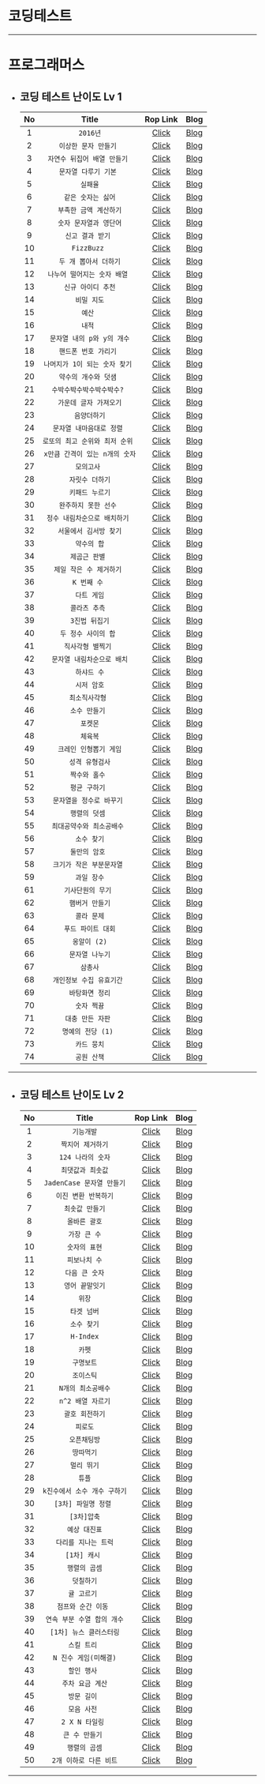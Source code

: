 # 코딩테스트


---

# 프로그래머스
+ ## 코딩 테스트 난이도 Lv 1
  | No  |       Title       |                                          Rop Link                                           |   Blog   |
  |:-----:|:-------------------------------------------------------------------------------------------:|:-------------------------------------------------------------------------------------------:|:--------:|
  | 1   |      `2016년`      |                [Click](src/components/programmers/levelOne/dayOfTheWeek.jsx)                | [Blog](https://velog.io/@dltmdwls15) |
  | 2   |`    이상한 문자 만들기     `|                [Click](src/components/programmers/levelOne/weirdLetters.jsx)                | [Blog](https://velog.io/@dltmdwls15) |
  | 3   |`  자연수 뒤집어 배열 만들기   `|               [Click](src/components/programmers/levelOne/numberOfArray.jsx)                | [Blog](https://velog.io/@dltmdwls15) |
  | 4   |`    문자열 다루기 기본     `|                   [Click](src/components/programmers/levelOne/string.jsx)                   | [Blog](https://velog.io/@dltmdwls15) |
  | 5   |`        실패율        `|                [Click](src/components/programmers/levelOne/failureRate.jsx)                 | [Blog](https://velog.io/@dltmdwls15) |
  | 6   |`     같은 숫자는 싫어     `|                 [Click](src/components/programmers/levelOne/sameNumber.jsx)                 | [Blog](https://velog.io/@dltmdwls15) |
  | 7   |`    부족한 금액 계산하기    `|                [Click](src/components/programmers/levelOne/insufficient.jsx)                | [Blog](https://velog.io/@dltmdwls15) |
  | 8   |`    숫자 문자열과 영단어    `|                  [Click](src/components/programmers/levelOne/numStrEn.jsx)                  | [Blog](https://velog.io/@dltmdwls15) |
  | 9   |`     신고 결과 받기      `|                [Click](src/components/programmers/levelOne/userReports.jsx)                 | [Blog](https://velog.io/@dltmdwls15) |
  | 10  |`     FizzBuzz      `|                    [Click](src/components/programmers/levelOne/fizz.jsx)                    | [Blog](https://velog.io/@dltmdwls15) |
  | 11  |`    두 개 뽑아서 더하기    `|                [Click](src/components/programmers/levelOne/dayOfTheWeek.jsx)                | [Blog](https://velog.io/@dltmdwls15) |
  | 12  |`  나누어 떨어지는 숫자 배열   `|                [Click](src/components/programmers/levelOne/arrDivision.jsx)                 | [Blog](https://velog.io/@dltmdwls15) |
  | 13  |`     신규 아이디 추천     `|                [Click](src/components/programmers/levelOne/idSuggestion.jsx)                | [Blog](https://velog.io/@dltmdwls15) |
  | 14  |`       비밀 지도       `|                 [Click](src/components/programmers/levelOne/secretMap.jsx)                  | [Blog](https://velog.io/@dltmdwls15) |
  | 15  |`        예산         `|                   [Click](src/components/programmers/levelOne/budget.jsx)                   | [Blog](https://velog.io/@dltmdwls15) |
  | 16  |`        내적         `|                 [Click](src/components/programmers/levelOne/dotProduct.jsx)                 | [Blog](https://velog.io/@dltmdwls15) |
  | 17  |`  문자열 내의 p와 y의 개수  `|             [Click](src/components/programmers/levelOne/numberOfCharacters.jsx)             | [Blog](https://velog.io/@dltmdwls15) |
  | 18  |`    핸드폰 번호 가리기     `|              [Click](src/components/programmers/levelOne/hideCellPhoneNum.jsx)              | [Blog](https://velog.io/@dltmdwls15) |
  | 19  |` 나머지가 1이 되는 숫자 찾기  `|              [Click](src/components/programmers/levelOne/findTheRemainder.jsx)              | [Blog](https://velog.io/@dltmdwls15) |
  | 20  |`    약수의 개수와 덧샘     `|         [Click](src/components/programmers/levelOne/numberAndAdditionOfFactors.jsx)         | [Blog](https://velog.io/@dltmdwls15) |
  | 21  |`   수박수박수박수박수박수?    `|              [Click](src/components/programmers/levelOne/stringRepetition.jsx)              | [Blog](https://velog.io/@dltmdwls15) |
  | 22  |`    가운데 글자 가져오기    `|                [Click](src/components/programmers/levelOne/middleLetter.jsx)                | [Blog](https://velog.io/@dltmdwls15) |
  | 23  |`       음양더하기       `|               [Click](src/components/programmers/levelOne/addYinAndYang.jsx)                | [Blog](https://velog.io/@dltmdwls15) |
  | 24  |`   문자열 내마음대로 정렬    `|           [Click](src/components/programmers/levelOne/sortingStringsMyOwnWay.jsx)           | [Blog](https://velog.io/@dltmdwls15) |
  | 25  |` 로또의 최고 순위와 최저 순위  `|               [Click](src/components/programmers/levelOne/lotteryRanking.jsx)               | [Blog](https://velog.io/@dltmdwls15) |
  | 26  |` x만큼 간격이 있는 n개의 숫자 `|             [Click](src/components/programmers/levelOne/nNumbersSpacedByX.jsx)              | [Blog](https://velog.io/@dltmdwls15) |
  | 27  |`       모의고사        `|                  [Click](src/components/programmers/levelOne/mockExam.jsx)                  | [Blog](https://velog.io/@dltmdwls15) |
  | 28  |`      자릿수 더하기      `|                 [Click](src/components/programmers/levelOne/addNumbers.jsx)                 | [Blog](https://velog.io/@dltmdwls15) |
  | 29  |`      키패드 누르기      `|                [Click](src/components/programmers/levelOne/keypadPress.jsx)                 | [Blog](https://velog.io/@dltmdwls15) |
  | 30  |`    완주하지 못한 선수     `|          [Click](src/components/programmers/levelOne/athletesWhoDidNotFinish.jsx)           | [Blog](https://velog.io/@dltmdwls15) |
  | 31  |`  정수 내림차순으로 배치하기   `|       [Click](src/components/programmers/levelOne/placeIntegersInDescendingOrder.jsx)       | [Blog](https://velog.io/@dltmdwls15) |
  | 32  |`    서울에서 김서방 찾기    `|               [Click](src/components/programmers/levelOne/findKimSeobang.jsx)               | [Blog](https://velog.io/@dltmdwls15) |
  | 33  |`       약수의 합       `|                [Click](src/components/programmers/levelOne/sumOfFactors.jsx)                | [Blog](https://velog.io/@dltmdwls15) |
  | 34  |`      제곱근 판별       `|               [Click](src/components/programmers/levelOne/squareRootTest.jsx)               | [Blog](https://velog.io/@dltmdwls15) |
  | 35  |`   제일 작은 수 제거하기    `|            [Click](src/components/programmers/levelOne/removeSmallestNumber.jsx)            | [Blog](https://velog.io/@dltmdwls15) |
  | 36  |`      K 번째 수       `|                 [Click](src/components/programmers/levelOne/kthNumber.jsx)                  | [Blog](https://velog.io/@dltmdwls15) |
  | 37  |`       다트 게임       `|                  [Click](src/components/programmers/levelOne/dartGame.jsx)                  | [Blog](https://velog.io/@dltmdwls15) |
  | 38  |`      콜라츠 추측       `|                [Click](src/components/programmers/levelOne/colatzGuess.jsx)                 | [Blog](https://velog.io/@dltmdwls15) |
  | 39  |`      3진법 뒤집기      `|                [Click](src/components/programmers/levelOne/ternaryFlip.jsx)                 | [Blog](https://velog.io/@dltmdwls15) |
  | 40  |`    두 정수 사이의 합     `|           [Click](src/components/programmers/levelOne/sumBetweenTwoIntegers.jsx)            | [Blog](https://velog.io/@dltmdwls15) |
  | 41  |`     직사각형 별찍기      `|              [Click](src/components/programmers/levelOne/rectangularStar.jsx)               | [Blog](https://velog.io/@dltmdwls15) |
  | 42  |`   문자열 내림차순으로 배치   `|       [Click](src/components/programmers/levelOne/placeStringsInDescendingOrder.jsx)        | [Blog](https://velog.io/@dltmdwls15) |
  | 43  |`       하샤드 수       `|               [Click](src/components/programmers/levelOne/numberOfHashes.jsx)               | [Blog](https://velog.io/@dltmdwls15) |
  | 44  |`       시저 암호       `|                [Click](src/components/programmers/levelOne/caesarCipher.jsx)                | [Blog](https://velog.io/@dltmdwls15) |
  | 45  |`      최소직사각형       `|              [Click](src/components/programmers/levelOne/minimumRectangle.jsx)              | [Blog](https://velog.io/@dltmdwls15) |
  | 46  |`      소수 만들기       `|                [Click](src/components/programmers/levelOne/makeADecimal.jsx)                | [Blog](https://velog.io/@dltmdwls15) |
  | 47  |`        포켓몬        `|                  [Click](src/components/programmers/levelOne/pokemon.jsx)                   | [Blog](https://velog.io/@dltmdwls15) |
  | 48  |`        체육복        `|                  [Click](src/components/programmers/levelOne/gymSuit.jsx)                   | [Blog](https://velog.io/@dltmdwls15) |
  | 49  |`    크레인 인형뽑기 게임    `|              [Click](src/components/programmers/levelOne/cranePuppetGame.jsx)               | [Blog](https://velog.io/@dltmdwls15) |
  | 50  |`      성격 유형검사      `|            [Click](src/components/programmers/levelOne/personalityTypeCheck.jsx)            | [Blog](https://velog.io/@dltmdwls15) |
  | 51  |`      짝수와 홀수       `|                 [Click](src/components/programmers/levelOne/evenAndOdd.jsx)                 | [Blog](https://velog.io/@dltmdwls15) |
  | 52  |`      평균 구하기       `|                  [Click](src/components/programmers/levelOne/average.jsx)                   | [Blog](https://velog.io/@dltmdwls15) |
  | 53  |`   문자열을 정수로 바꾸기    `|           [Click](src/components/programmers/levelOne/convertStringToInteger.jsx)           | [Blog](https://velog.io/@dltmdwls15) |
  | 54  |`      행렬의 덧셈       `|             [Click](src/components/programmers/levelOne/additionOfMatrices.jsx)             | [Blog](https://velog.io/@dltmdwls15) |
  | 55  |`   최대공약수와 최소공배수    `| [Click](src/components/programmers/levelOne/greatestCommonFactorAndLeastCommonMultiple.jsx) | [Blog](https://velog.io/@dltmdwls15) |
  | 56  |`       소수 찾기       `|                [Click](src/components/programmers/levelOne/findDecimals.jsx)                | [Blog](https://velog.io/@dltmdwls15) |
  | 57  |`      둘만의 암호       `|                [Click](src/components/programmers/levelOne/ACodeForTwo.jsx)                 | [Blog](https://velog.io/@dltmdwls15) |
  | 58  |`   크기가 작은 부분문자열    `|               [Click](src/components/programmers/levelOne/smallSubstring.jsx)               | [Blog](https://velog.io/@dltmdwls15) |
  | 59  |`       과일 장수       `|                [Click](src/components/programmers/levelOne/fruitSeller.jsx)                 | [Blog](https://velog.io/@dltmdwls15) |
  | 61  |`     기사단원의 무기      `|               [Click](src/components/programmers/levelOne/knightSWeapon.jsx)                | [Blog](https://velog.io/@dltmdwls15) |
  | 62  |`      햄버거 만들기      `|              [Click](src/components/programmers/levelOne/makingHamburgers.jsx)              | [Blog](https://velog.io/@dltmdwls15) |
  | 63  |`       콜라 문제       `|                [Click](src/components/programmers/levelOne/cokeProblem.jsx)                 | [Blog](https://velog.io/@dltmdwls15) |
  | 64  |`     푸드 파이트 대회     `|            [Click](src/components/programmers/levelOne/foodFightCompetition.jsx)            | [Blog](https://velog.io/@dltmdwls15) |
  | 65  |`      옹알이 (2)      `|                  [Click](src/components/programmers/levelOne/babbling.jsx)                  | [Blog](https://velog.io/@dltmdwls15) |
  | 66  |`      문자열 나누기      `|                [Click](src/components/programmers/levelOne/splitString.jsx)                 | [Blog](https://velog.io/@dltmdwls15) |
  | 67  |`        삼총사        `|                    [Click](src/components/programmers/levelOne/trio.jsx)                    | [Blog](https://velog.io/@dltmdwls15) |
  | 68  |`   개인정보 수집 유효기간    `|     [Click](src/components/programmers/levelOne/personalInformationValidityPeriod.jsx)      | [Blog](https://velog.io/@dltmdwls15) |
  | 69  |`      바탕화면 정리      `|             [Click](src/components/programmers/levelOne/cleanUpYourDesktop.jsx)             | [Blog](https://velog.io/@dltmdwls15) |
  | 70  |`       숫자 쩍뀽       `|               [Click](src/components/programmers/levelOne/numberPartner.jsx)                | [Blog](https://velog.io/@dltmdwls15) |
  | 71  |`     대충 만든 자판      `|              [Click](src/components/programmers/levelOne/roughlyKeyboards.jsx)              | [Blog](https://velog.io/@dltmdwls15) |
  | 72  |`    명예의 전당 (1)     `|               [Click](src/components/programmers/levelOne/theHallOfFame.jsx)                | [Blog](https://velog.io/@dltmdwls15) |
  | 73  |`       카드 뭉치       `|                   [Click](src/components/programmers/levelOne/cards.jsx)                    | [Blog](https://velog.io/@dltmdwls15) |
  | 74  |`       공원 산책       `|               [Click](src/components/programmers/levelOne/walkInThePark.jsx)                | [Blog](https://velog.io/@dltmdwls15) |

---

+ ## 코딩 테스트 난이도 Lv 2
  | No  |                                 Title                                  |                                    Rop Link                                    |   Blog   |
  |:---:|:----------------------------------------------------------------------:|:------------------------------------------------------------------------------:|:---:|
  |  1  |`기능개발`|      [Click](src/components/programmers/levelTwo/functionDevelopment.jsx)      |[Blog](https://velog.io/@dltmdwls15)|
  |  2  |`짝지어 제거하기`|         [Click](src/components/programmers/levelTwo/pairToRemove.jsx)          |[Blog](https://velog.io/@dltmdwls15)|
  |  3  |`124 나라의 숫자`|       [Click](src/components/programmers/levelTwo/country124Number.jsx)        |[Blog](https://velog.io/@dltmdwls15)|
  |  4  |`최댓값과 최솟값`|           [Click](src/components/programmers/levelTwo/maxAndMin.jsx)           |[Blog](https://velog.io/@dltmdwls15)|
  |  5  |`JadenCase 문자열 만들기`|     [Click](src/components/programmers/levelTwo/jadenCaseCreateString.jsx)     |[Blog](https://velog.io/@dltmdwls15)|
  |  6  |`이진 변환 반복하기`|     [Click](src/components/programmers/levelTwo/binaryTransformRepeat.jsx)     |[Blog](https://velog.io/@dltmdwls15)|
  |  7  |`최솟값 만들기`|        [Click](src/components/programmers/levelTwo/createAMinimum.jsx)         |[Blog](https://velog.io/@dltmdwls15)|
  |  8  |`올바른 괄호`|      [Click](src/components/programmers/levelTwo/correctParenthesis.jsx)       |[Blog](https://velog.io/@dltmdwls15)|
  |  9  |`가장 큰 수`|         [Click](src/components/programmers/levelTwo/biggestNumber.jsx)         |[Blog](https://velog.io/@dltmdwls15)|
  | 10  |`숫자의 표현`|      [Click](src/components/programmers/levelTwo/expressedInNumbers.jsx)       |[Blog](https://velog.io/@dltmdwls15)|
  | 11  |`피보나치 수`|       [Click](src/components/programmers/levelTwo/fibonacciSequence.jsx)       |[Blog](https://velog.io/@dltmdwls15)|
  | 12  |`다음 큰 숫자`|         [Click](src/components/programmers/levelTwo/nextBigNumber.jsx)         |[Blog](https://velog.io/@dltmdwls15)|
  | 13  |`영어 끝말잇기`|        [Click](src/components/programmers/levelTwo/finishInEnglish.jsx)        |[Blog](https://velog.io/@dltmdwls15)|
  | 14  |`위장`|          [Click](src/components/programmers/levelTwo/camouflage.jsx)           |[Blog](https://velog.io/@dltmdwls15)|
  | 15  |`타겟 넘버`|         [Click](src/components/programmers/levelTwo/targetNumber.jsx)          |[Blog](https://velog.io/@dltmdwls15)|
  | 16  |`소수 찾기`|         [Click](src/components/programmers/levelTwo/findDecimals.jsx)          |[Blog](https://velog.io/@dltmdwls15)|
  | 17  |`H-Index`|            [Click](src/components/programmers/levelTwo/H-Index.jsx)            |[Blog](https://velog.io/@dltmdwls15)|
  | 18  |`카펫`|            [Click](src/components/programmers/levelTwo/carpet.jsx)             |[Blog](https://velog.io/@dltmdwls15)|
  | 19  |`구명보트`|           [Click](src/components/programmers/levelTwo/lifeboat.jsx)            |[Blog](https://velog.io/@dltmdwls15)|
  | 20  |`조이스틱`|           [Click](src/components/programmers/levelTwo/joystick.jsx)            |[Blog](https://velog.io/@dltmdwls15)|
  | 21  |`N개의 최소공배수`|  [Click](src/components/programmers/levelTwo/leastCommonMultipleOfNCrabs.jsx)  |[Blog](https://velog.io/@dltmdwls15)|
  | 22  |`n^2 배열 자르기`| [Click](src/components/programmers/levelTwo/trimArraysThatAreMultiplesOfN.jsx) |[Blog](https://velog.io/@dltmdwls15)|
  | 23  |`괄호 회전하기`|       [Click](src/components/programmers/levelTwo/rotateParentheses.jsx)       |[Blog](https://velog.io/@dltmdwls15)|
  | 24  |`피로도`|            [Click](src/components/programmers/levelTwo/fatigue.jsx)            |[Blog](https://velog.io/@dltmdwls15)|
  | 25  |`오픈채팅방`|         [Click](src/components/programmers/levelTwo/openChatRoom.jsx)          |[Blog](https://velog.io/@dltmdwls15)|
  | 26  |`땅따먹기`|          [Click](src/components/programmers/levelTwo/eatTheLand.jsx)           |[Blog](https://velog.io/@dltmdwls15)|
  | 27  |`멀리 뛰기`|           [Click](src/components/programmers/levelTwo/longJump.jsx)            |[Blog](https://velog.io/@dltmdwls15)|
  | 28  |`튜플`|             [Click](src/components/programmers/levelTwo/tuple.jsx)             |[Blog](https://velog.io/@dltmdwls15)|
  | 29  |`k진수에서 소수 개수 구하기`|  [Click](src/components/programmers/levelTwo/findTheNumberOfDecimalsInK.jsx)   |[Blog](https://velog.io/@dltmdwls15)|
  | 30  |`  [3차] 파일명 정렬   `|         [Click](src/components/programmers/levelTwo/sortFileNames.jsx)         |                                 [Blog](https://velog.io/@dltmdwls15)                                  |
  | 31  |`     [3차]압축     `|          [Click](src/components/programmers/levelTwo/compression.jsx)          |                                 [Blog](https://velog.io/@dltmdwls15)                                  |
  | 32  |`     예상 대진표     `|          [Click](src/components/programmers/levelTwo/expectTable.jsx)          |                                 [Blog](https://velog.io/@dltmdwls15)                                  |
  | 33  |`   다리를 지나는 트럭   `|    [Click](src/components/programmers/levelTwo/truckCrossingTheBridge.jsx)     |                                 [Blog](https://velog.io/@dltmdwls15)                                  |
  | 34  |`    [1차] 캐시     `|             [Click](src/components/programmers/levelTwo/cash.jsx)              |                                 [Blog](https://velog.io/@dltmdwls15)                                  |
  | 35  |`     행렬의 곱셈     `|     [Click](src/components/programmers/levelTwo/matrixMultiplication.jsx)      |                                 [Blog](https://velog.io/@dltmdwls15)                                  |
  | 36  |`      덧칠하기      `|         [Click](src/components/programmers/levelTwo/overPainting.jsx)          |                                 [Blog](https://velog.io/@dltmdwls15)                                  |
  | 37  |`     귤 고르기      `|        [Click](src/components/programmers/levelTwo/pickTangerines.jsx)         |                                 [Blog](https://velog.io/@dltmdwls15)                                  |
  | 38  |`   점프와 순간 이동    `|        [Click](src/components/programmers/levelTwo/jumpAndTeleport.jsx)        |                                 [Blog](https://velog.io/@dltmdwls15)                                  |
  | 39  |` 연속 부분 수열 합의 개수 `|       [Click](src/components/programmers/levelTwo/seqPlusTheNumber.jsx)        |                                 [Blog](https://velog.io/@dltmdwls15)                                  |
  | 40  |` [1차] 뉴스 클러스터링 `|      [Click](src/components/programmers/levelTwo/newsClustering[1st].jsx)      |                                 [Blog](https://velog.io/@dltmdwls15)                                  |
  | 41  |`    스킬 트리     `|           [Click](src/components/programmers/levelTwo/skillTree.jsx)           |                                 [Blog](https://velog.io/@dltmdwls15)                                  |
  | 42  |` N 진수 게임(미해결) `|          [Click](src/components/programmers/levelTwo/nNumberGame.jsx)          |                                 [Blog](https://velog.io/@dltmdwls15)                                  |
  | 43  |`    할인 행사     `|         [Click](src/components/programmers/levelTwo/discountEvent.jsx)         |                                 [Blog](https://velog.io/@dltmdwls15)                                  |
  | 44  |`   주차 요금 계산   `|          [Click](src/components/programmers/levelTwo/parkingFee.jsx)           |                                 [Blog](https://velog.io/@dltmdwls15)                                  |
  | 45  |`    방문 길이     `|          [Click](src/components/programmers/levelTwo/visitLength.jsx)          |                                 [Blog](https://velog.io/@dltmdwls15)                                  |
  | 46  |`    모음 사전     `|        [Click](src/components/programmers/levelTwo/vowelDictionary.jsx)        |                                 [Blog](https://velog.io/@dltmdwls15)                                  |
    | 47  |`  2 X N 타일링   `|          [Click](src/components/programmers/levelTwo/TwoNTiling.jsx)           |                                 [Blog](https://velog.io/@dltmdwls15)                                  |
  | 48  |`   큰 수 만들기    `|        [Click](src/components/programmers/levelTwo/makingBigNumber.jsx)        |                                 [Blog](https://velog.io/@dltmdwls15)                                  |
  | 49  |`    행렬의 곱셈    `|       [Click](src/components/programmers/levelTwo/multiplyTheMatrix.jsx)       |                                 [Blog](https://velog.io/@dltmdwls15)                                  |
  | 50  |` 2개 이하로 다른 비트 `|  [Click](src/components/programmers/levelTwo/noMoreThanTwoDifferentBits.jsx)   |                                 [Blog](https://velog.io/@dltmdwls15)                                  |

---